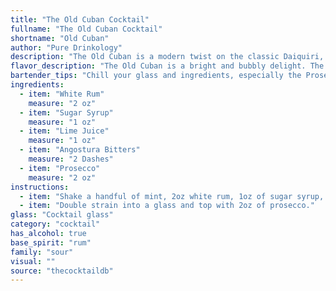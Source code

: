 ```yaml
---
title: "The Old Cuban Cocktail"
fullname: "The Old Cuban Cocktail"
shortname: "Old Cuban"
author: "Pure Drinkology"
description: "The Old Cuban is a modern twist on the classic Daiquiri, belonging to the sour family of cocktails. Though not a traditional Cuban drink, it is believed to have originated in the early 2000s, inspired by the Daiquiri's Cuban roots and the effervescence of Prosecco. "
flavor_description: "The Old Cuban is a bright and bubbly delight. The white rum provides a smooth, slightly sweet base, while the lime juice delivers a tart and refreshing zing.  The sugar syrup balances the acidity with a touch of sweetness, and the Angostura bitters add a subtle, aromatic complexity. The Prosecco provides a lively effervescence that cleanses the palate.  Overall, the Old Cuban is a delicious and sophisticated cocktail that's perfect for any occasion. "
bartender_tips: "Chill your glass and ingredients, especially the Prosecco, for a crisp, refreshing experience. Muddle the lime and sugar syrup gently to avoid bitterness. Use a good quality white rum with a bit of spice for complexity. Build the cocktail in the glass, topping with Prosecco to maintain its effervescence. A twist of lime adds a touch of elegance. "
ingredients:
  - item: "White Rum"
    measure: "2 oz"
  - item: "Sugar Syrup"
    measure: "1 oz"
  - item: "Lime Juice"
    measure: "1 oz"
  - item: "Angostura Bitters"
    measure: "2 Dashes"
  - item: "Prosecco"
    measure: "2 oz"
instructions:
  - item: "Shake a handful of mint, 2oz white rum, 1oz of sugar syrup, 1oz lime juice and 2 dashes angostura bitters with ice."
  - item: "Double strain into a glass and top with 2oz of prosecco."
glass: "Cocktail glass"
category: "cocktail"
has_alcohol: true
base_spirit: "rum"
family: "sour"
visual: ""
source: "thecocktaildb"
---
```


